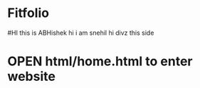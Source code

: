 # Fitfolio
#HI this is ABHishek
hi i am snehil
hi divz this side

# OPEN html/home.html to enter website
